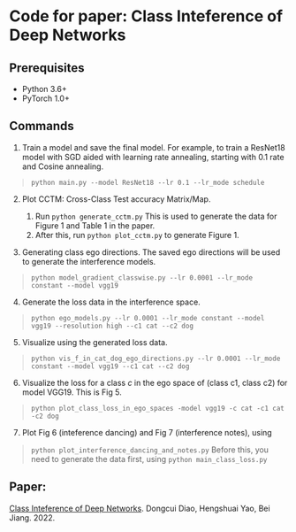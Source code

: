 # Code for paper: Class Inteference of Deep Networks


## Prerequisites
- Python 3.6+
- PyTorch 1.0+

## Commands

1. Train a model and save the final model. For example, to train a ResNet18 model with SGD aided with learning rate annealing, starting with 0.1 rate and Cosine annealing. 
>`python main.py --model ResNet18 --lr 0.1 --lr_mode schedule` 

2. Plot CCTM: Cross-Class Test accuracy Matrix/Map. 
   1. Run `python generate_cctm.py` This is used to generate the data for Figure 1 and Table 1 in the paper. 
   2. After this, run `python plot_cctm.py` to generate Figure 1. 

3. Generating class ego directions. The saved ego directions will be used to generate the interference models. 
>`python model_gradient_classwise.py --lr 0.0001 --lr_mode constant --model vgg19`

4. Generate the loss data in the interference space. 
>`python ego_models.py --lr 0.0001 --lr_mode constant --model vgg19 --resolution high --c1 cat --c2 dog`

5. Visualize using the generated loss data. 
>`python vis_f_in_cat_dog_ego_directions.py --lr 0.0001 --lr_mode constant --model vgg19 --c1 cat --c2 dog`

6. Visualize the loss for a class $c$ in the ego space of (class c1, class c2) for model VGG19. This is Fig 5.  
>`python plot_class_loss_in_ego_spaces -model vgg19 -c cat -c1 cat -c2 dog`

7. Plot Fig 6 (inteference dancing) and Fig 7 (interference notes), using
> `python plot_interference_dancing_and_notes.py` Before this, you need to generate the data first, using 
>`python main_class_loss.py`


## Paper:
[Class Inteference of Deep Networks](https://arxiv.org/abs/2211.01370). Dongcui Diao, Hengshuai Yao, Bei Jiang. 2022. 
